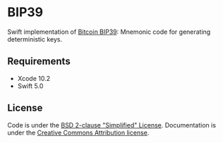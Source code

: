 # BIP39
Swift implementation of [Bitcoin BIP39](https://github.com/bitcoin/bips/blob/master/bip-0039.mediawiki): Mnemonic code for generating deterministic keys.

## Requirements
* Xcode 10.2
* Swift 5.0

## License
Code is under the [BSD 2-clause "Simplified" License](LICENSE.txt).
Documentation is under the [Creative Commons Attribution license](https://creativecommons.org/licenses/by/4.0/).